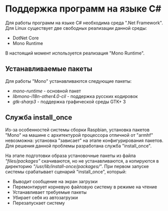 # Поддержка программ на языке C#
Для работы программ на языке C# необходима
среда ".Net Framework". Для Linux существует две
свободных реализации данной среды:
- DotNet Core
- Mono Runtime

В настоящий момент используется реализация "Mono Runtime".

## Устанавливаемые пакеты
Для работы "Mono" устанавливаются следующие пакеты:
- *mono-runtime* - основной пакет
- *libmono-i18n-other4.0-cil* - поддержка русских кодировок
- *gtk-sharp3* - поддержка графической среды GTK+ 3

## Служба install_once
Из-за особенностей системы сборки Raspbian, установка пакетов
"Mono" на машине с архитектурой процессора отличной от "armhf"
невозможна: установка "зависает" на этапе конфигурирования
пакетов. Для решения данной проблемы разработана служба
"install_once".

На этапе подготовки образа установочные пакеты из файла
_"files/packages"_ скачиваются, но не устанавливаются,
а копируются в директорию _"/usr/lib/install-once/packages/"_.
При первом запуске системы срабатывает сценарий "install_once",
который:
- Выводит сообщение на экран загрузки
- Перемонтирует корневую файловую систему в режиме на чтение
- Устанавливает требуемые пакеты
- Убирает себя из автозагрузки
- Перезапускает систему
